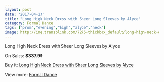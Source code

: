 ```yaml
---
layout: post
date: '2017-04-23'
title: "Long High Neck Dress with Sheer Long Sleeves by Alyce"
category: Formal Dance
tags: ["prom","evening","high","alyce","neck"]
image: http://img.transblink.com/7275-thickbox_default/long-high-neck-dress-with-sheer-long-sleeves-by-alyce.jpg
---
```

Long High Neck Dress with Sheer Long Sleeves by Alyce

On Sales: **$337.99**
<a href="https://www.transblink.com/en/formal-dance/2350-long-high-neck-dress-with-sheer-long-sleeves-by-alyce.html"><amp-img layout="responsive" width="600" height="600" src="//img.transblink.com/7275-thickbox_default/long-high-neck-dress-with-sheer-long-sleeves-by-alyce.jpg" alt="Long High Neck Dress with Sheer Long Sleeves by Alyce 0" /></a>
<a href="https://www.transblink.com/en/formal-dance/2350-long-high-neck-dress-with-sheer-long-sleeves-by-alyce.html"><amp-img layout="responsive" width="600" height="600" src="//img.transblink.com/7276-thickbox_default/long-high-neck-dress-with-sheer-long-sleeves-by-alyce.jpg" alt="Long High Neck Dress with Sheer Long Sleeves by Alyce 1" /></a>

Buy it: [Long High Neck Dress with Sheer Long Sleeves by Alyce](https://www.transblink.com/en/formal-dance/2350-long-high-neck-dress-with-sheer-long-sleeves-by-alyce.html "Long High Neck Dress with Sheer Long Sleeves by Alyce")

View more: [Formal Dance](https://www.transblink.com/en/6-formal-dance "Formal Dance")